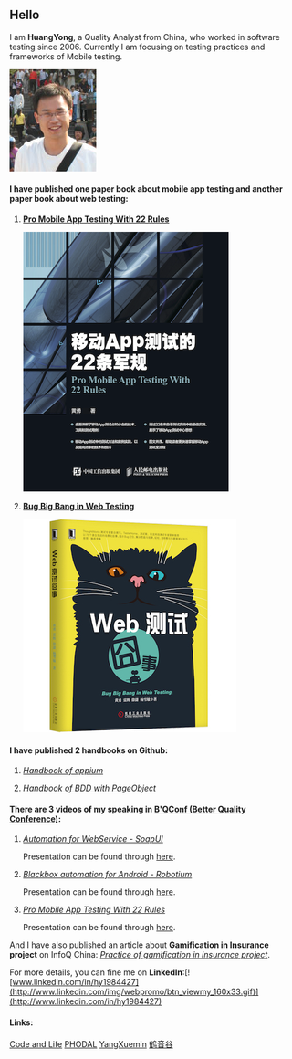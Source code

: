 ## Hello


I am **HuangYong**, a Quality Analyst from China, who worked in software testing since 2006. Currently I am focusing on testing practices and frameworks of Mobile testing.

![HuangYong's avatar](https://raw.githubusercontent.com/hy1984427/hy1984427.github.io/master/images/avatar.png)

#### I have published one paper book about mobile app testing and another paper book about web testing:

1. [**Pro Mobile App Testing With 22 Rules**](https://www.amazon.cn/dp/B011B2GP22)

	![Pro Mobile App Testing With 22 Rules](https://raw.githubusercontent.com/hy1984427/hy1984427.github.io/master/images/MobileTestingBookCover.png)

2. [**Bug Big Bang in Web Testing**](https://www.amazon.cn/dp/B071GYCWHP)

	![Bug Big Bang in Web Testing](https://raw.githubusercontent.com/hy1984427/hy1984427.github.io/master/images/WebTestingBookCover.jpg)

#### I have published 2 handbooks on Github:

1. [*Handbook of appium*](http://hy1984427.github.io/appium/)

2. [*Handbook of BDD with PageObject*](http://hy1984427.github.io/BDD-with-PageObject/)

#### There are 3 videos of my speaking in [B'QConf (Better Quality Conference)](http://weibo.com/bqconf):

1. [*Automation for WebService - SoapUI*](http://v.youku.com/v_show/id_XMjU3MzM4NjU2.html)

	Presentation can be found through [here](https://raw.githubusercontent.com/hy1984427/hy1984427.github.io/master/coduments/Automation_For_Web_Service-soapui.pdf).

2. [*Blackbox automation for Android - Robotium*](http://v.youku.com/v_show/id_XMjU2NzEzNzY0.html)

	Presentation can be found through [here](https://raw.githubusercontent.com/hy1984427/hy1984427.github.io/master/coduments/Robotium_Black_Box_Testing_For_Android_Chinese.pdf).

3. [*Pro Mobile App Testing With 22 Rules*](http://v.youku.com/v_show/id_XMTI1MzcxNzE5Ng.html)

	Presentation can be found through [here](https://raw.githubusercontent.com/hy1984427/hy1984427.github.io/master/coduments/Pro_Mobile_App_Testing_With_22_Rules.pdf).


And I have also published an article about **Gamification in Insurance project** on InfoQ China: [*Practice of gamification in insurance project*](http://www.infoq.com/cn/articles/practice-of-gamification-in-insurance-project).

For more details, you can fine me on **LinkedIn**:[![www.linkedin.com/in/hy1984427](http://www.linkedin.com/img/webpromo/btn_viewmy_160x33.gif)](http://www.linkedin.com/in/hy1984427)

#### Links:
[Code and Life](http://icodeit.org/)
[PHODAL](https://www.phodal.com/)
[YangXuemin](http://xmyang.github.io/)
[鹤音谷](http://lotuswlz.github.io/)
